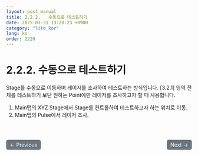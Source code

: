 ```yaml
---
layout: post_manual
title: 2.2.2.	수동으로 테스트하기
date: 2025-03-31 13:20:23 +0900
category: "lite_kor"
lang: ko
order: 2220
---
```


# 2.2.2. 수동으로 테스트하기

Stage를 수동으로 이동하며 레이저를 조사하여 테스트하는 방식입니다. [3.2.1]
영역 전체를 테스트하기 보단 원하는 Point에만 레이저를 조사하고자 할 때 사용합니다.
1.	Main탭의 XYZ Stage에서 Stage를 컨트롤하여 테스트하고자 하는 위치로 이동.
2.	Main탭의 Pulse에서 레이저 조사.




<!-- 이전/다음 페이지 버튼 -->
<br/>
<br/>
<div style="display: flex; justify-content: space-between; align-items: center; margin-top: 10;">
  <!-- 이전 페이지 버튼 -->
  <a href="/manuals/manuals_lite_kor/Chapter 2/Chapter 2-2-1/" class="btn btn-primary" style="display: inline-block; padding: 5px 10px; background-color: #6c757d; color: white; text-decoration: none; border-radius: 5px;">
    ← Previous
  </a>

  <!-- 다음 페이지 버튼 -->
  <a href="/manuals/manuals_lite_kor/Chapter 2/Chapter 2-3/" class="btn btn-primary" style="display: inline-block; padding: 5px 10px; background-color: #6c757d; color: white; text-decoration: none; border-radius: 5px;">
    Next →
  </a>
</div>